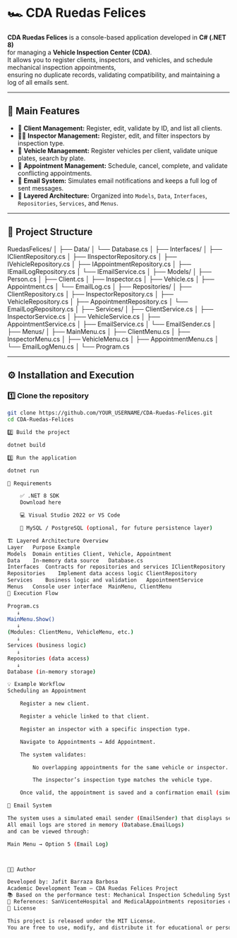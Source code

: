 # 🏎️ CDA Ruedas Felices

**CDA Ruedas Felices** is a console-based application developed in **C# (.NET 8)**  
for managing a **Vehicle Inspection Center (CDA)**.  
It allows you to register clients, inspectors, and vehicles, and schedule mechanical inspection appointments,  
ensuring no duplicate records, validating compatibility, and maintaining a log of all emails sent.

---

## 🚀 Main Features

- 👥 **Client Management:** Register, edit, validate by ID, and list all clients.
- 🧍‍♂️ **Inspector Management:** Register, edit, and filter inspectors by inspection type.
- 🚗 **Vehicle Management:** Register vehicles per client, validate unique plates, search by plate.
- 📅 **Appointment Management:** Schedule, cancel, complete, and validate conflicting appointments.
- 📧 **Email System:** Simulates email notifications and keeps a full log of sent messages.
- 🧱 **Layered Architecture:** Organized into `Models`, `Data`, `Interfaces`, `Repositories`, `Services`, and `Menus`.

---

## 🧩 Project Structure

RuedasFelices/
│
├── Data/
│ └── Database.cs
│
├── Interfaces/
│ ├── IClientRepository.cs
│ ├── IInspectorRepository.cs
│ ├── IVehicleRepository.cs
│ ├── IAppointmentRepository.cs
│ ├── IEmailLogRepository.cs
│ └── IEmailService.cs
│
├── Models/
│ ├── Person.cs
│ ├── Client.cs
│ ├── Inspector.cs
│ ├── Vehicle.cs
│ ├── Appointment.cs
│ └── EmailLog.cs
│
├── Repositories/
│ ├── ClientRepository.cs
│ ├── InspectorRepository.cs
│ ├── VehicleRepository.cs
│ ├── AppointmentRepository.cs
│ └── EmailLogRepository.cs
│
├── Services/
│ ├── ClientService.cs
│ ├── InspectorService.cs
│ ├── VehicleService.cs
│ ├── AppointmentService.cs
│ ├── EmailService.cs
│ └── EmailSender.cs
│
├── Menus/
│ ├── MainMenu.cs
│ ├── ClientMenu.cs
│ ├── InspectorMenu.cs
│ ├── VehicleMenu.cs
│ ├── AppointmentMenu.cs
│ └── EmailLogMenu.cs
│
└── Program.cs


---

## ⚙️ Installation and Execution

### 1️⃣ Clone the repository
```bash
git clone https://github.com/YOUR_USERNAME/CDA-Ruedas-Felices.git
cd CDA-Ruedas-Felices

2️⃣ Build the project

dotnet build

3️⃣ Run the application

dotnet run

🧠 Requirements

    ✅ .NET 8 SDK
    Download here

    💻 Visual Studio 2022 or VS Code

    💾 MySQL / PostgreSQL (optional, for future persistence layer)

🏗️ Layered Architecture Overview
Layer	Purpose	Example
Models	Domain entities	Client, Vehicle, Appointment
Data	In-memory data source	Database.cs
Interfaces	Contracts for repositories and services	IClientRepository
Repositories	Implement data access logic	ClientRepository
Services	Business logic and validation	AppointmentService
Menus	Console user interface	MainMenu, ClientMenu
🧪 Execution Flow

Program.cs
   ↓
MainMenu.Show()
   ↓
(Modules: ClientMenu, VehicleMenu, etc.)
   ↓
Services (business logic)
   ↓
Repositories (data access)
   ↓
Database (in-memory storage)

💡 Example Workflow
Scheduling an Appointment

    Register a new client.

    Register a vehicle linked to that client.

    Register an inspector with a specific inspection type.

    Navigate to Appointments → Add Appointment.

    The system validates:

        No overlapping appointments for the same vehicle or inspector.

        The inspector’s inspection type matches the vehicle type.

    Once valid, the appointment is saved and a confirmation email (simulated) is sent.

📨 Email System

The system uses a simulated email sender (EmailSender) that displays sent messages in the console.
All email logs are stored in memory (Database.EmailLogs)
and can be viewed through:

Main Menu → Option 5 (Email Log)



👨‍💻 Author

Developed by: Jafit Barraza Barbosa
Academic Development Team — CDA Ruedas Felices Project
📚 Based on the performance test: Mechanical Inspection Scheduling System
🔗 References: SanVicenteHospital and MedicalAppointments repositories on GitHub.
🪪 License

This project is released under the MIT License.
You are free to use, modify, and distribute it for educational or personal purposes.
